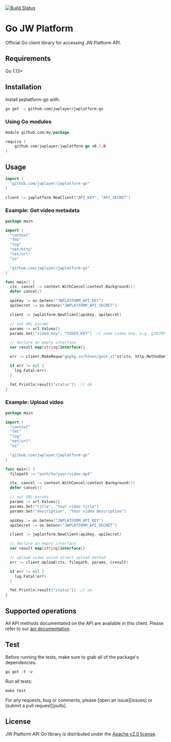 [![Build Status](https://travis-ci.org/jwplayer/jwplatform-go.svg?branch=master)](https://travis-ci.org/jwplayer/jwplatform-go)

# Go JW Platform

Official Go client library for accessing JW Platform API.

## Requirements

Go 1.13+

## Installation

Install jwplatform-go with:

```sh
go get -u github.com/jwplayer/jwplatform-go
```

### Using Go modules

``` go
module github.com/my/package

require (
    github.com/jwplayer/jwplatform-go v0.2.0
)
```

## Usage

```go
import (
  "github.com/jwplayer/jwplatform-go"
)

client := jwplatform.NewClient("API_KEY", "API_SECRET")
```

### Example: Get video metadata

```go
package main

import (
  "context"
  "fmt"
  "log"
  "net/http"
  "net/url"
  "os"

  "github.com/jwplayer/jwplatform-go"
)

func main() {
  ctx, cancel := context.WithCancel(context.Background())
  defer cancel()

  apiKey := os.Getenv("JWPLATFORM_API_KEY")
  apiSecret := os.Getenv("JWPLATFORM_API_SECRET")

  client := jwplatform.NewClient(apiKey, apiSecret)

  // set URL params
  params := url.Values{}
  params.Set("video_key", "VIDEO_KEY")  // some video key, e.g. gIRtMhYM

  // declare an empty interface
  var result map[string]interface{}

  err := client.MakeReque"gopkg.in/h2non/gock.v1"st(ctx, http.MethodGet, "/videos/show/", params, &result)

  if err != nil {
  	log.Fatal(err)
  }

  fmt.Println(result["status"])  // ok
}
```

### Example: Upload video

```go
package main

import (
  "context"
  "fmt"
  "log"
  "net/url"
  "os"

  "github.com/jwplayer/jwplatform-go"
)

func main() {
  filepath := "path/to/your/video.mp4"

  ctx, cancel := context.WithCancel(context.Background())
  defer cancel()

  // set URL params
  params := url.Values{}
  params.Set("title", "Your video title")
  params.Set("description", "Your video description")

  apiKey := os.Getenv("JWPLATFORM_API_KEY")
  apiSecret := os.Getenv("JWPLATFORM_API_SECRET")

  client := jwplatform.NewClient(apiKey, apiSecret)

  // declare an empty interface
  var result map[string]interface{}

  // upload video usind direct upload method
  err := client.Upload(ctx, filepath, params, &result)

  if err != nil {
  	log.Fatal(err)
  }

  fmt.Println(result["status"])  // ok
}
```

## Supported operations

All API methods documentated on the API are available in this client. Please refer to our [api documentation](https://developer.jwplayer.com/jwplayer/reference).

## Test

Before running the tests, make sure to grab all of the package's dependencies:

    go get -t -v

Run all tests:

    make test

For any requests, bug or comments, please [open an issue][issues] or [submit a
pull request][pulls].

## License

JW Platform API Go library is distributed under the
[Apache v2.0 license](LICENSE).

